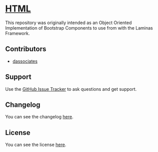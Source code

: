 # [HTML](https://github.com/dassociates/bootstrap) 

This repository was originally intended as an Object Oriented Implementation of Bootstrap Components to use from with the Laminas Framework.

## Contributors
- [dassociates](https://github.com/dassociates)

## Support
Use the [GitHub Issue Tracker](https://github.com/dassociates/bootstrap/issues) to ask questions and get support.

## Changelog
You can see the changelog <a href="CHANGELOG.md">here</a>.

## License
You can see the license <a href="LICENSE.md">here</a>.